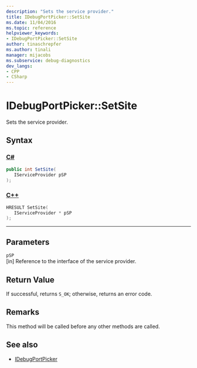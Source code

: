 ```yaml
---
description: "Sets the service provider."
title: IDebugPortPicker::SetSite
ms.date: 11/04/2016
ms.topic: reference
helpviewer_keywords:
- IDebugPortPicker::SetSite
author: tinaschrepfer
ms.author: tinali
manager: mijacobs
ms.subservice: debug-diagnostics
dev_langs:
- CPP
- CSharp
---
```

# IDebugPortPicker::SetSite

Sets the service provider.

## Syntax

### [C#](#tab/csharp)
```csharp
public int SetSite(
   IServiceProvider pSP
);
```
### [C++](#tab/cpp)
```cpp
HRESULT SetSite(
   IServiceProvider * pSP
);
```
---

## Parameters
`pSP`\
[in] Reference to the interface of the service provider.

## Return Value
 If successful, returns `S_OK`; otherwise, returns an error code.

## Remarks
 This method will be called before any other methods are called.

## See also
- [IDebugPortPicker](../../../extensibility/debugger/reference/idebugportpicker.md)
